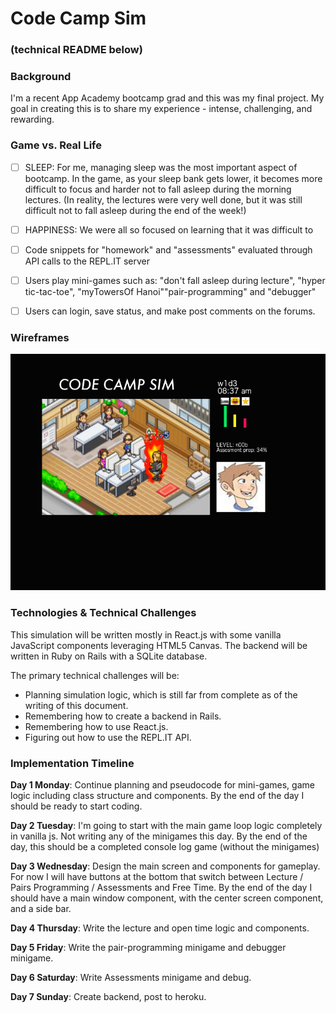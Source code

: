 # Code Camp Sim
### (technical README below)

### Background

I'm a recent App Academy bootcamp grad and this was my final project.  My goal in creating this is to share my experience - intense, challenging, and rewarding.  

### Game vs. Real Life

- [ ] SLEEP: For me, managing sleep was the most important aspect of bootcamp.  In the game, as your sleep bank gets lower, it becomes more difficult to focus and harder not to fall asleep during the morning lectures.  (In reality, the lectures were very well done, but it was still difficult not to fall asleep during the end of the week!)

-[ ] HAPPINESS: We were all so focused on learning that it was difficult to
- [ ] Code snippets for "homework" and "assessments" evaluated through API calls to the REPL.IT server
- [ ] Users play mini-games such as: "don't fall asleep during lecture", "hyper tic-tac-toe", "myTowersOf Hanoi""pair-programming" and "debugger"
- [ ] Users can login, save status, and make post comments on the forums.


### Wireframes

![wireframes](https://github.com/Eihcir0/code_camp_sim/blob/master/docs/wireframe.jpg)

### Technologies & Technical Challenges

This simulation will be written mostly in React.js with some vanilla JavaScript components leveraging HTML5 Canvas.  The backend will be written in Ruby on Rails with a SQLite database.  

The primary technical challenges will be:

- Planning simulation logic, which is still far from complete as of the writing of this document.
- Remembering how to create a backend in Rails.
- Remembering how to use React.js.
- Figuring out how to use the REPL.IT API.

### Implementation Timeline

**Day 1 Monday**: Continue planning and pseudocode for mini-games, game logic including class structure and components.  By the end of the day I should be ready to start coding.

**Day 2 Tuesday**:
I'm going to start with the main game loop logic completely in vanilla js.  Not writing any of the minigames this day.  By the end of the day, this should be a completed console log game (without the minigames)

**Day 3 Wednesday**:
Design the main screen and components for gameplay.  For now I will have buttons at the bottom that switch between Lecture / Pairs Programming / Assessments and Free Time.  By the end of the day I should have a main window component, with the center screen component, and a side bar.


**Day 4 Thursday**:
Write the lecture and open time logic and components.  

**Day 5 Friday**: Write the pair-programming minigame and debugger minigame.


**Day 6 Saturday**: Write Assessments minigame and debug.

**Day 7 Sunday**: Create backend, post to heroku.
